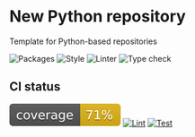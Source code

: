 # New Python repository


Template for Python-based repositories


![Packages](https://img.shields.io/badge/package%20manager-uv-blue) ![Style](https://img.shields.io/badge/style-google-black) ![Linter](https://img.shields.io/badge/linter-ruff-black) ![Type check](https://img.shields.io/badge/type%20checker-pytype-black)

## CI status

![coverage](assets/coverage.svg)
[![Lint](https://github.com/ClementSicard/python-template/actions/workflows/lint.yaml/badge.svg)](https://github.com/ClementSicard/python-template/actions/workflows/lint.yaml) [![Test](https://github.com/ClementSicard/python-template/actions/workflows/test.yaml/badge.svg)](https://github.com/ClementSicard/python-template/actions/workflows/test.yaml) 
